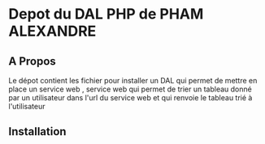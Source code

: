 # Depot du DAL PHP de PHAM ALEXANDRE
## A Propos
Le dépot  contient les  fichier pour installer  un DAL  qui permet de  mettre en place un service web , service web qui  permet de trier un tableau donné par un utilisateur dans l'url du service web et qui renvoie le tableau trié à l'utilisateur
## Installation 



